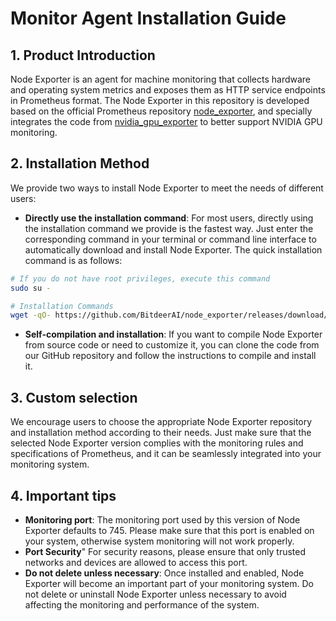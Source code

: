 # Monitor Agent Installation Guide

## 1. Product Introduction

Node Exporter is an agent for machine monitoring that collects hardware and operating system metrics and exposes them as HTTP service endpoints in Prometheus format. The Node Exporter in this repository is developed based on the official Prometheus repository [node_exporter](https://github.com/prometheus/node_exporter), and specially integrates the code from [nvidia_gpu_exporter](https://github.com/utkuozdemir/nvidia_gpu_exporter) to better support NVIDIA GPU monitoring.

## 2. Installation Method

We provide two ways to install Node Exporter to meet the needs of different users:

- **Directly use the installation command**: For most users, directly using the installation command we provide is the fastest way. Just enter the corresponding command in your terminal or command line interface to automatically download and install Node Exporter. The quick installation command is as follows:

```bash
# If you do not have root privileges, execute this command
sudo su -

# Installation Commands
wget -qO- https://github.com/BitdeerAI/node_exporter/releases/download/v1.0-sh/install.sh | bash
```

- **Self-compilation and installation**: If you want to compile Node Exporter from source code or need to customize it, you can clone the code from our GitHub repository and follow the instructions to compile and install it.

## 3. Custom selection

We encourage users to choose the appropriate Node Exporter repository and installation method according to their needs. Just make sure that the selected Node Exporter version complies with the monitoring rules and specifications of Prometheus, and it can be seamlessly integrated into your monitoring system.

## 4. Important tips

- **Monitoring port**: The monitoring port used by this version of Node Exporter defaults to 745. Please make sure that this port is enabled on your system, otherwise system monitoring will not work properly.
- **Port Security**" For security reasons, please ensure that only trusted networks and devices are allowed to access this port.
- **Do not delete unless necessary**: Once installed and enabled, Node Exporter will become an important part of your monitoring system. Do not delete or uninstall Node Exporter unless necessary to avoid affecting the monitoring and performance of the system.